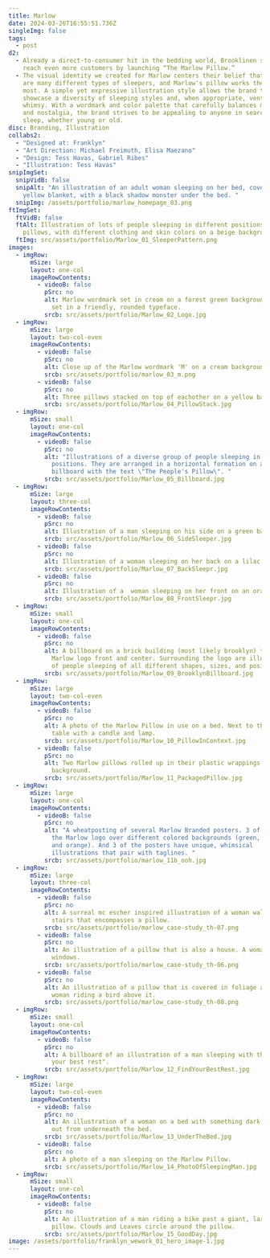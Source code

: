 ```yaml
---
title: Marlow
date: 2024-03-26T16:55:51.736Z
singleImg: false
tags:
  - post
d2:
  - Already a direct-to-consumer hit in the bedding world, Brooklinen set out to
    reach even more customers by launching “The Marlow Pillow.”
  - The visual identity we created for Marlow centers their belief that there
    are many different types of sleepers, and Marlow's pillow works the best for
    most. A simple yet expressive illustration style allows the brand to
    showcase a diversity of sleeping styles and, when appropriate, ventures into
    whimsy. With a wordmark and color palette that carefully balances modernity
    and nostalgia, the brand strives to be appealing to anyone in search of good
    sleep, whether young or old.
disc: Branding, Illustration
collabs2:
  - "Designed at: Franklyn"
  - "Art Direction: Michael Freimuth, Elisa Maezano"
  - "Design: Tess Havas, Gabriel Ribes"
  - "Illustration: Tess Havas"
snipImgSet:
  snipVidB: false
  snipAlt: "An illustration of an adult woman sleeping on her bed, covered in a
    yellow blanket, with a black shadow monster under the bed. "
  snipImg: /assets/portfolio/marlow_homepage_03.png
ftImgSet:
  ftVidB: false
  ftAlt: Illustration of lots of people sleeping in different positions on
    pillows, with different clothing and skin colors on a beige background.
  ftImg: src/assets/portfolio/Marlow_01_SleeperPattern.png
images:
  - imgRow:
      mSize: large
      layout: one-col
      imageRowContents:
        - videoB: false
          pSrc: no
          alt: Marlow wordmark set in cream on a forest green background. The wordmark is
            set in a friendly, rounded typeface.
          srcb: src/assets/portfolio/Marlow_02_Logo.jpg
  - imgRow:
      mSize: large
      layout: two-col-even
      imageRowContents:
        - videoB: false
          pSrc: no
          alt: Close up of the Marlow wordmark 'M' on a cream background.
          srcb: src/assets/portfolio/marlow_03_m.png
        - videoB: false
          pSrc: no
          alt: Three pillows stacked on top of eachother on a yellow background.
          srcb: src/assets/portfolio/Marlow_04_PillowStack.jpg
  - imgRow:
      mSize: small
      layout: one-col
      imageRowContents:
        - videoB: false
          pSrc: no
          alt: "Illustrations of a diverse group of people sleeping in different
            positions. They are arranged in a horizontal formation on a
            billboard with the text \"The People's Pillow\". "
          srcb: src/assets/portfolio/Marlow_05_Billboard.jpg
  - imgRow:
      mSize: large
      layout: three-col
      imageRowContents:
        - videoB: false
          pSrc: no
          alt: Illustration of a man sleeping on his side on a green background.
          srcb: src/assets/portfolio/Marlow_06_SideSleeper.jpg
        - videoB: false
          pSrc: no
          alt: Illustration of a woman sleeping on her back on a lilac background.
          srcb: src/assets/portfolio/Marlow_07_BackSleepr.jpg
        - videoB: false
          pSrc: no
          alt: Illustration of a  woman sleeping on her front on an orange background.
          srcb: src/assets/portfolio/Marlow_08_FrontSleepr.jpg
  - imgRow:
      mSize: small
      layout: one-col
      imageRowContents:
        - videoB: false
          pSrc: no
          alt: A billboard on a brick building (most likely brooklyn) that displays the
            Marlow logo front and center. Surrounding the logo are illustrations
            of people sleeping of all different shapes, sizes, and positions.
          srcb: src/assets/portfolio/Marlow_09_BrooklynBillboard.jpg
  - imgRow:
      mSize: large
      layout: two-col-even
      imageRowContents:
        - videoB: false
          pSrc: no
          alt: A photo of the Marlow Pillow in use on a bed. Next to the bed is a bedside
            table with a candle and lamp.
          srcb: src/assets/portfolio/Marlow_10_PillowInContext.jpg
        - videoB: false
          pSrc: no
          alt: Two Marlow pillows rolled up in their plastic wrappings on a green
            background.
          srcb: src/assets/portfolio/Marlow_11_PackagedPillow.jpg
  - imgRow:
      mSize: large
      layout: one-col
      imageRowContents:
        - videoB: false
          pSrc: no
          alt: "A wheatposting of several Marlow Branded posters. 3 of the posters display
            the Marlow logo over different colored backgrounds (green, lilac,
            and orange). And 3 of the posters have unique, whimsical
            illustrations that pair with taglines. "
          srcb: src/assets/portfolio/marlow_11b_ooh.jpg
  - imgRow:
      mSize: large
      layout: three-col
      imageRowContents:
        - videoB: false
          pSrc: no
          alt: A surreal mc escher inspired illustration of a woman walking down a set of
            stairs that encompasses a pillow.
          srcb: src/assets/portfolio/marlow_case-study_th-07.png
        - videoB: false
          pSrc: no
          alt: An illustration of a pillow that is also a house. A woman gazes up at the
            windows.
          srcb: src/assets/portfolio/marlow_case-study_th-06.png
        - videoB: false
          pSrc: no
          alt: An illustration of a pillow that is covered in foliage and trees, with a
            woman riding a bird above it.
          srcb: src/assets/portfolio/marlow_case-study_th-08.png
  - imgRow:
      mSize: small
      layout: one-col
      imageRowContents:
        - videoB: false
          pSrc: no
          alt: A billboard of an illustration of a man sleeping with the caption "Find
            your best rest".
          srcb: src/assets/portfolio/Marlow_12_FindYourBestRest.jpg
  - imgRow:
      mSize: large
      layout: two-col-even
      imageRowContents:
        - videoB: false
          pSrc: no
          alt: An illustration of a woman on a bed with something dark with eyes creeping
            out from underneath the bed.
          srcb: src/assets/portfolio/Marlow_13_UnderTheBed.jpg
        - videoB: false
          pSrc: no
          alt: A photo of a man sleeping on the Marlow Pillow.
          srcb: src/assets/portfolio/Marlow_14_PhotoOfSleepingMan.jpg
  - imgRow:
      mSize: small
      layout: one-col
      imageRowContents:
        - videoB: false
          pSrc: no
          alt: An illustration of a man riding a bike past a giant, larger than life sized
            pillow. Clouds and Leaves circle around the pillow.
          srcb: src/assets/portfolio/Marlow_15_GoodDay.jpg
image: /assets/portfolio/franklyn_wework_01_hero_image-1.jpg
---
```

